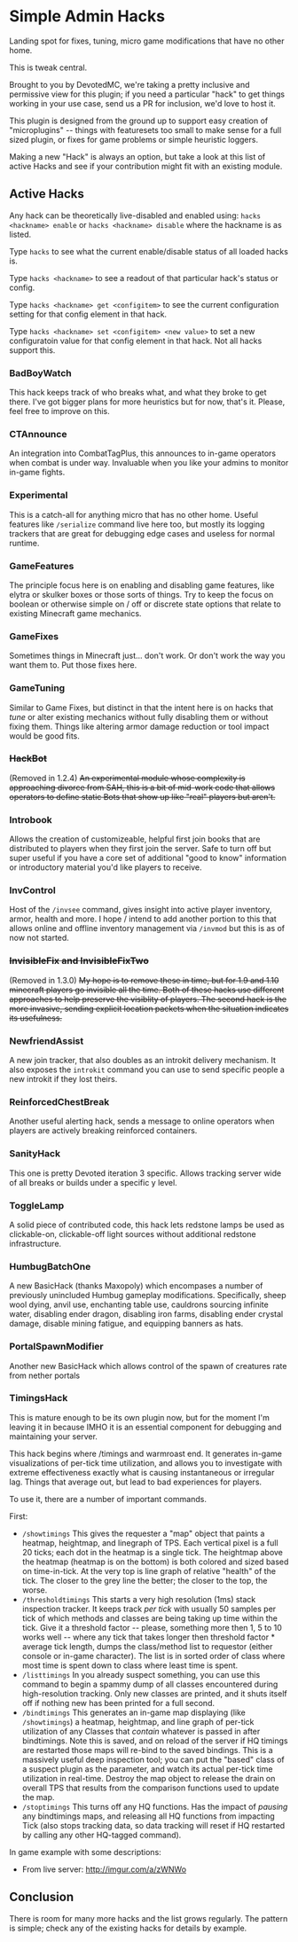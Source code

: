 Simple Admin Hacks
==================

Landing spot for fixes, tuning, micro game modifications that have no other home.

This is tweak central. 

Brought to you by DevotedMC, we're taking a pretty inclusive and permissive view
for this plugin; if you need a particular "hack" to get things working in your
use case, send us a PR for inclusion, we'd love to host it.

This plugin is designed from the ground up to support easy creation of "microplugins"
-- things with featuresets too small to make sense for a full sized plugin, or fixes
for game problems or simple heuristic loggers.

Making a new "Hack" is always an option, but take a look at this list of active
Hacks and see if your contribution might fit with an existing module.

## Active Hacks

Any hack can be theoretically live-disabled and enabled using:
  `hacks <hackname> enable` or `hacks <hackname> disable` where the hackname is
  as listed.

Type `hacks` to see what the current enable/disable status of all loaded hacks is.

Type `hacks <hackname>` to see a readout of that particular hack's status or config.

Type `hacks <hackname> get <configitem>` to see the current configuration setting for that config element in that hack.

Type `hacks <hackname> set <configitem> <new value>` to set a new configuratoin value for that config element in that hack. Not all hacks support this. 

### BadBoyWatch

This hack keeps track of who breaks what, and what they broke to get there. I've got
bigger plans for more heuristics but for now, that's it. Please, feel free to improve
on this.

### CTAnnounce

An integration into CombatTagPlus, this announces to in-game operators when combat
is under way. Invaluable when you like your admins to monitor in-game fights.

### Experimental

This is a catch-all for anything micro that has no other home. Useful features like
`/serialize` command live here too, but mostly its logging trackers that are great
for debugging edge cases and useless for normal runtime.

### GameFeatures

The principle focus here is on enabling and disabling game features, like elytra or
skulker boxes or those sorts of things. Try to keep the focus on boolean or otherwise
simple on / off or discrete state options that relate to existing Minecraft game 
mechanics.

### GameFixes

Sometimes things in Minecraft just... don't work. Or don't work the way you want them
to. Put those fixes here.

### GameTuning

Similar to Game Fixes, but distinct in that the intent here is on hacks that _tune_
or alter existing mechanics without fully disabling them or without fixing them. 
Things like altering armor damage reduction or tool impact would be good fits.

### ~~HackBot~~

(Removed in 1.2.4)
~~An experimental module whose complexity is approaching divorce from SAH, this is
a bit of mid-work code that allows operators to define static Bots that show up
like "real" players but aren't.~~

### Introbook

Allows the creation of customizeable, helpful first join books that are distributed
to players when they first join the server. Safe to turn off but super useful
if you have a core set of additional "good to know" information or introductory
material you'd like players to receive.

### InvControl

Host of the `/invsee` command, gives insight into active player inventory, armor,
health and more. I hope / intend to add another portion to this that allows online
and offline inventory management via `/invmod` but this is as of now not started.

### ~~InvisibleFix and InvisibleFixTwo~~

(Removed in 1.3.0)
~~My hope is to remove these in time, but for 1.9 and 1.10 minecraft players
go invisible all the time. Both of these hacks use different approaches to help
preserve the visiblity of players. The second hack is the more invasive, sending
explicit location packets when the situation indicates its usefulness.~~

### NewfriendAssist

A new join tracker, that also doubles as an introkit delivery mechanism.
It also exposes the `introkit` command you can use to send specific people a new
introkit if they lost theirs.

### ReinforcedChestBreak

Another useful alerting hack, sends a message to online operators when players
are actively breaking reinforced containers. 

### SanityHack

This one is pretty Devoted iteration 3 specific. Allows tracking server wide of
all breaks or builds under a specific y level.

### ToggleLamp

A solid piece of contributed code, this hack lets redstone lamps be used as
clickable-on, clickable-off light sources without additional redstone infrastructure.

### HumbugBatchOne

A new BasicHack (thanks Maxopoly) which encompases a number of previously unincluded
Humbug gameplay modifications. Specifically, sheep wool dying, anvil use, enchanting table use,
cauldrons sourcing infinite water, disabling ender dragon, disabling iron farms,
disabling ender crystal damage, disable mining fatigue, and equipping banners as hats.


### PortalSpawnModifier

Another new BasicHack which allows control of the spawn of creatures rate from nether portals

### TimingsHack

This is mature enough to be its own plugin now, but for the moment I'm leaving it in
because IMHO it is an essential component for debugging and maintaining your server.

This hack begins where /timings and warmroast end. It generates in-game visualizations
of per-tick time utilization, and allows you to investigate with extreme effectiveness
exactly what is causing instantaneous or irregular lag. Things that average out, but lead
to bad experiences for players.

To use it, there are a number of important commands.

First:

 * `/showtimings` This gives the requester a "map" object that paints a heatmap, heightmap,
    and linegraph of TPS. Each vertical pixel is a full 20 ticks; each dot in the heatmap
    is a single tick. The heightmap above the heatmap (heatmap is on the bottom) is both
    colored and sized based on time-in-tick. At the very top is line graph of relative "health"
    of the tick. The closer to the grey line the better; the closer to the top, the worse.
 * `/thresholdtimings` This starts a very high resolution (1ms) stack inspection tracker.
    It keeps track _per tick_ with usually 50 samples per tick of which methods and classes
    are being taking up time within the tick. Give it a threshold factor -- please, something more
    then 1, 5 to 10 works well -- where any tick that takes longer then threshold factor * average
    tick length, dumps the class/method list to requestor (either console or in-game character).
    The list is in sorted order of class where most time is spent down to class where least time
    is spent. 
 * `/listtimings` In you already suspect something, you can use this command to begin a spammy
    dump of all classes encountered during high-resolution tracking. Only new classes are printed,
    and it shuts itself off if nothing new has been printed for a full second.
 * `/bindtimings` This generates an in-game map displaying (like `/showtimings`) a heatmap, heightmap,
    and line graph of per-tick utilization of any Classes that _contain_ whatever is passed in after 
    bindtimings. Note this is saved, and on reload of the server if HQ timings are restarted those
    maps will re-bind to the saved bindings. This is a massively useful deep inspection tool;
    you can put the "based" class of a suspect plugin as the parameter, and watch its actual per-tick
    time utilization in real-time. Destroy the map object to release the drain on overall TPS that
    results from the comparison functions used to update the map.
 * `/stoptimings` This turns off any HQ functions. Has the impact of _pausing_ any bindtimings maps, 
    and releasing all HQ functions from impacting Tick (also stops tracking data, so data tracking will
    reset if HQ restarted by calling any other HQ-tagged command).

In game example with some descriptions:

 * From live server: http://imgur.com/a/zWNWo

## Conclusion

There is room for many more hacks and the list grows regularly. The pattern is simple; 
check any of the existing hacks for details by example.

